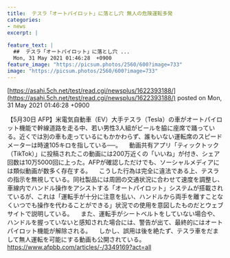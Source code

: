 ```yaml
---
title:  テスラ「オートパイロット」に落とし穴 無人の危険運転多発  
categories:
- news
excerpt: |
  
feature_text: |
  ##  テスラ「オートパイロット」に落とし穴 ...
  Mon, 31 May 2021 01:46:28  +0900
feature_image: "https://picsum.photos/2560/600?image=733"
image: "https://picsum.photos/2560/600?image=733"
---
```


[https://asahi.5ch.net/test/read.cgi/newsplus/1622393188/](https://asahi.5ch.net/test/read.cgi/newsplus/1622393188/)
posted on Mon, 31 May 2021 01:46:28  +0900

<!--more-->

【5月30日 AFP】米電気自動車（EV）大手テスラ（Tesla）の車がオートパイロット機能で幹線道路を走る中、若い男性3人組がビールを脇に座席で踊っている。近くでは別の車も走っているにもかかわらず、誰もいない運転席のスピードメーターは時速105キロを指している──。 　動画共有アプリ「ティックトック（TikTok）」に投稿されたこの動画には200万近くの「いいね」が付き、シェア回数は10万5000回に上った。AFPが確認しただけでも、ソーシャルメディアには類似動画が数多く存在する。 　こうした行為は完全に違法である上、テスラの指示を無視している。同社製品には周囲の交通状況に合わせて速度を調整し、車線内でハンドル操作をアシストする「オートパイロット」システムが搭載されているが、これは「運転手が十分に注意を払い、ハンドルから両手を離すことなくいつでも操作を代わることができる」状況での使用を意図したものだとウェブサイトで説明している。 　また、運転手がシートベルトをしていない場合や、ハンドルを握っていないと感知された場合には、警告が出て、最終的にはオートパイロット機能が解除される。 　しかし、誤用は後を絶たず、テスラ車をだまして無人運転を可能にする動画も公開されている。 https://www.afpbb.com/articles/-/3349169?act=all
